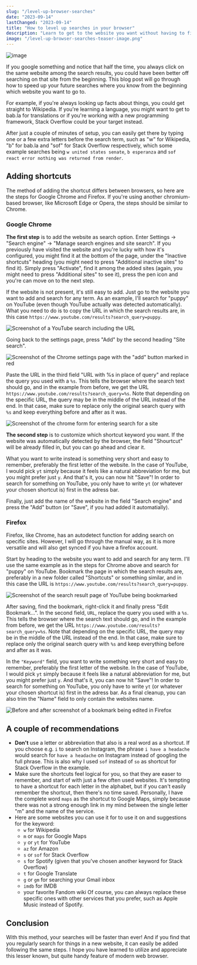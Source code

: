 ```yaml
---
slug: "/level-up-browser-searches"
date: "2023-09-14"
lastChanged: "2023-09-14"
title: "How to level up searches in your browser"
description: "Learn to get to the website you want without having to find it among all of the Google results"
image: "/level-up-browser-searches-teaser-image.png"
---
```



![image](./teaser-image.png)

If you google something and notice that half the time, you always click on the same website among the search results, you could have been better off searching on that site from the beginning. This blog post will go through how to speed up your future searches where you know from the beginning which website you want to go to.

<!-- end excerp -->

For example, if you're always looking up facts about things, you could get straight to Wikipedia. If you're learning a language, you might want to get to bab.la for translations or if you're working with a new programming framework, Stack Overflow could be your target instead.

After just a couple of minutes of setup, you can easily get there by typing one or a few extra letters before the search term, such as "w" for Wikipedia, "b" for bab.la and "sof" for Stack Overflow respectively, which some example searches being `w united states senate`, `b esperanza` and `sof react error nothing was returned from render`.

## Adding shortcuts

The method of adding the shortcut differs between browsers, so here are the steps for Google Chrome and Firefox. If you're using another chromium-based browser, like Microsoft Edge or Opera, the steps should be similar to Chrome.

### Google Chrome

**The first step** is to add the website as search option. Enter Settings -> "Search engine" -> "Manage search engines and site search". If you previously have visited the website and you're lucky with how it's configured, you might find it at the bottom of the page, under the "Inactive shortcuts" heading (you might need to press "Additional inactive sites" to find it). Simply press "Activate", find it among the added sites (again, you might need to press "Additional sites" to see it), press the pen icon and you're can move on to the next step.

If the website is not present, it's still easy to add. Just go to the website you want to add and search for any term. As an example, I'll search for "puppy" on YouTube (even though YouTube actually was detected automatically). What you need to do is to copy the URL in which the search results are, in this case `https://www.youtube.com/results?search_query=puppy`.

![Screenshot of a YouTube search including the URL](./youtube-search.png)

Going back to the settings page, press "Add" by the second heading "Site search".

![Screenshot of the Chrome settings page with the "add" button marked in red](./chrome-add-search.png)

Paste the URL in the third field "URL with %s in place of query" and replace the query you used with a `%s`. This tells the browser where the search text should go, and in the example from before, we get the URL `https://www.youtube.com/results?search_query=%s`. Note that depending on the specific URL, the query may be in the middle of the URL instead of the end. In that case, make sure to replace only the original search query with `%s` and keep everything before and after as it was.

![Screenshot of the chrome form for entering search for a site](./chrome-enter-search-info.png)

**The second step** is to customize which shortcut keyword you want. If the website was automatically detected by the browser, the field "Shourtcut" will be already filled in, but you can go ahead and clear it.

What you want to write instead is something very short and easy to remember, preferably the first letter of the website. In the case of YouTube, I would pick `yt` simply because it feels like a natural abbreviation for me, but you might prefer just `y`. And that's it, you can now hit "Save"! In order to search for something on YouTube, you only have to write `yt` (or whatever your chosen shortcut is) first in the adress bar.

Finally, just add the name of the website in the field "Search engine" and press the "Add" button (or "Save", if you had added it automatially).

### Firefox

Firefox, like Chrome, has an autodetect function for adding search on specific sites. However, I will go through the manual way, as it is more versatile and will also get synced if you have a firefox account.

Start by heading to the website you want to add and search for any term. I'll use the same example as in the steps for Chrome above and search for "puppy" on YouTube. Bookmark the page in which the search results are, preferably in a new folder called "Shortcuts" or something similar, and in this case the URL is `https://www.youtube.com/results?search_query=puppy`.

![Screenshot of the search result page of YouTube being bookmarked](./firefox-add-bookmark.png)

After saving, find the bookmark, right-click it and finally press "Edit Bookmark...". In the second field, `URL`, replace the query you used with a `%s`. This tells the browser where the search text should go, and in the example from before, we get the URL `https://www.youtube.com/results?search_query=%s`. Note that depending on the specific URL, the query may be in the middle of the URL instead of the end. In that case, make sure to replace only the original search query with `%s` and keep everything before and after as it was.

In the `"Keyword"` field, you want to write something very short and easy to remember, preferably the first letter of the website. In the case of YouTube, I would pick `yt` simply because it feels like a natural abbreviation for me, but you might prefer just `y`. And that's it, you can now hit "Save"! In order to search for something on YouTube, you only have to write `yt` (or whatever your chosen shortcut is) first in the adress bar. As a final cleanup, you can also trim the "Name" field to only contain the websites name.

![Before and after screenshot of a bookmark being edited in Firefox](./firefox-edit-bookmark.png)

## A couple of recommendations

* **Don't** use a letter or abbreviation that also is a real word as a shortcut. If you choose e.g. `i` to search on Instagram, the phrase `i have a headache` would search for `have a headache` on Instagram instead of googling the full phrase. This is also why I used `sof` instead of `so` as shortcut for Stack Overflow in the example.
* Make sure the shortcuts feel logical for you, so that they are easer to remember, and start of with just a few often used websites. It's tempting to have a shortcut for each letter in the alphabet, but if you can't easily remember the shortcut, then there's no time saved. Personally, I have the complete word `maps` as the shortcut to Google Maps, simply because there was not a strong enough link in my mind between the single letter "m" and the name of the service.
* Here are some websites you can use it for to use it on and suggestions for the keyword:
    * `w` for Wikipedia
    * `m` or `maps` for Google Maps
    * `y` or `yt` for YouTube
    * `az` for Amazon
    * `s` or `sof` for Stack Overflow
    * `s` for Spotify (given that you've chosen another keyword for Stack Overflow)
    * `t` for Google Translate
    * `g` or `gm` for searching your Gmail inbox
    * `imdb` for IMDB
    * your favorite Fandom wiki
    Of course, you can always replace these specific ones with other services that you prefer, such as Apple Music instead of Spotify.

## Conclusion

With this method, your searches will be faster than ever! And if you find that you regularly search for things in a new website, it can easily be added following the same steps. I hope you have learned to utilize and appreciate this lesser known, but quite handy feature of modern web browser.